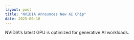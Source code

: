 ```yaml
---
layout: post
title: "NVIDIA Announces New AI Chip"
date: 2025-06-10
---
```


NVIDIA's latest GPU is optimized for generative AI workloads.
